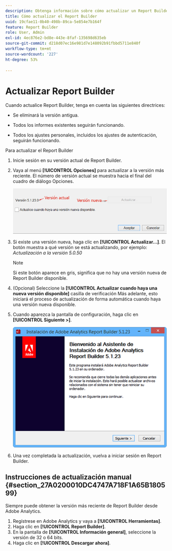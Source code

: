 ```yaml
---
description: Obtenga información sobre cómo actualizar un Report Builder.
title: Cómo actualizar el Report Builder
uuid: 19cfae11-0b40-498b-89ca-5e854e7b164f
feature: Report Builder
role: User, Admin
exl-id: 4ec876e2-bd8e-443e-8faf-135698d635eb
source-git-commit: d218d07ec16e981d7e148092b91fbbd5711e840f
workflow-type: tm+mt
source-wordcount: '227'
ht-degree: 53%

---
```


# Actualizar Report Builder

Cuando actualice Report Builder, tenga en cuenta las siguientes directrices:

* Se eliminará la versión antigua.

* Todos los informes existentes seguirán funcionando.

* Todos los ajustes personales, incluidos los ajustes de autenticación, seguirán funcionando.

Para actualizar el Report Builder

1. Inicie sesión en su versión actual de Report Builder.
1. Vaya al menú **[!UICONTROL Opciones]** para actualizar a la versión más reciente. El número de versión actual se muestra hacia el final del cuadro de diálogo Opciones.

   ![Captura de pantalla que muestra el diálogo Opciones y la versión actual y la nueva versión.](assets/upgrade.png)

1. Si existe una versión nueva, haga clic en **[!UICONTROL Actualizar...]**. El botón muestra a qué versión se está actualizando, por ejemplo: *Actualización a la versión 5.0.50*

   >[!NOTE]
   >
   >Si este botón aparece en gris, significa que no hay una versión nueva de Report Builder disponible.

1. (Opcional) Seleccione la **[!UICONTROL Actualizar cuando haya una nueva versión disponible]** casilla de verificación Más adelante, esto iniciará el proceso de actualización de forma automática cuando haya una versión nueva disponible.
1. Cuando aparezca la pantalla de configuración, haga clic en **[!UICONTROL Siguiente >]**.

   ![Captura de pantalla que muestra la pantalla Configuración del Report Builder.](assets/setup.png)

1. Una vez completada la actualización, vuelva a iniciar sesión en Report Builder.

## Instrucciones de actualización manual {#section_27A0200010DC4747A718F1A65B180599}

Siempre puede obtener la versión más reciente de Report Builder desde Adobe Analytics.

1. Regístrese en Adobe Analytics y vaya a **[!UICONTROL Herramientas]**.
1. Haga clic en **[!UICONTROL Report Builder]**.
1. En la pantalla de **[!UICONTROL Información general]**, seleccione la versión de 32 o 64 bits.
1. Haga clic en **[!UICONTROL Descargar ahora]**.
